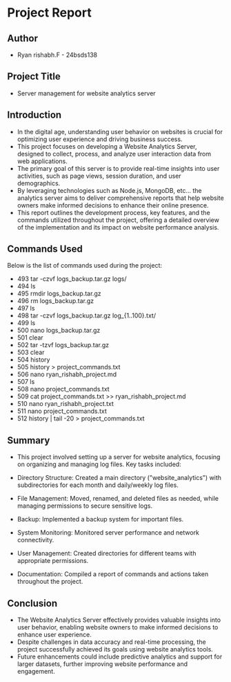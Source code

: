 # Project Report

## Author
- Ryan rishabh.F - 24bsds138

## Project Title
- Server management for website analytics server

## Introduction
- In the digital age, understanding user behavior on websites is crucial for optimizing user experience and driving business success.
- This project focuses on developing a Website Analytics Server, designed to collect, process, and analyze user interaction data from web applications.
- The primary goal of this server is to provide real-time insights into user activities, such as page views, session duration, and user demographics.
- By leveraging technologies such as Node.js, MongoDB, etc... the analytics server aims to deliver comprehensive reports that help website owners make informed decisions to enhance their online presence.
- This report outlines the development process, key features, and the commands utilized throughout the project, offering a detailed overview of the implementation and its impact on website performance analysis.

## Commands Used
Below is the list of commands used during the project:
 - 493  tar -czvf logs_backup.tar.gz logs/
 - 494  ls
 - 495  rmdir logs_backup.tar.gz
 - 496  rm logs_backup.tar.gz
 - 497  ls
 - 498  tar -czvf logs_backup.tar.gz log_{1..100}.txt/
 - 499  ls
 - 500  nano logs_backup.tar.gz
 - 501  clear
 - 502  tar -tzvf logs_backup.tar.gz
 - 503  clear
 - 504  history
 - 505  history > project_commands.txt
 - 506  nano ryan_rishabh_project.md
 - 507  ls
 - 508  nano project_commands.txt
 - 509  cat project_commands.txt >> ryan_rishabh_project.md
 - 510  nano ryan_rishabh_project.txt
 - 511  nano project_commands.txt
 - 512  history | tail -20 > project_commands.txt


## Summary
- This project involved setting up a server for website analytics, focusing on organizing and managing log files. Key tasks included:
  
- Directory Structure: Created a main directory ("website_analytics") with subdirectories for each month and daily/weekly log files.
  
- File Management: Moved, renamed, and deleted files as needed, while managing permissions to secure sensitive logs.
  
- Backup: Implemented a backup system for important files.
  
- System Monitoring: Monitored server performance and network connectivity.
  
- User Management: Created directories for different teams with appropriate permissions.

- Documentation: Compiled a report of commands and actions taken throughout the project.

## Conclusion
- The Website Analytics Server effectively provides valuable insights into user behavior, enabling website owners to make informed decisions to enhance user experience.
- Despite challenges in data accuracy and real-time processing, the project successfully achieved its goals using website analytics tools.
- Future enhancements could include predictive analytics and support for larger datasets, further improving website performance and engagement.
